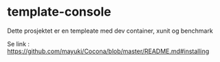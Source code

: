 # template-console
Dette prosjektet er en templeate med dev container, xunit og benchmark

Se link : https://github.com/mayuki/Cocona/blob/master/README.md#installing
